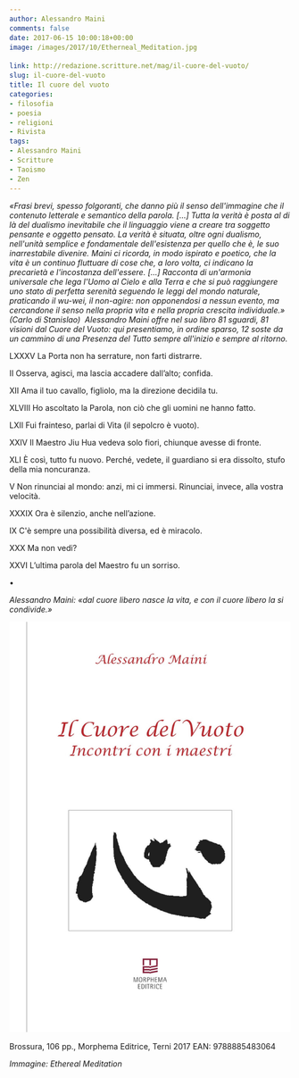 ```yaml
---
author: Alessandro Maini
comments: false
date: 2017-06-15 10:00:18+00:00
image: /images/2017/10/Etherneal_Meditation.jpg

link: http://redazione.scritture.net/mag/il-cuore-del-vuoto/
slug: il-cuore-del-vuoto
title: Il cuore del vuoto
categories:
- filosofia
- poesia
- religioni
- Rivista
tags:
- Alessandro Maini
- Scritture
- Taoismo
- Zen
---
```


_«Frasi brevi, spesso folgoranti, che danno più il senso dell'immagine che il contenuto letterale e semantico della parola. [...] Tutta la verità è posta al di là del dualismo inevitabile che il linguaggio viene a creare tra soggetto pensante e oggetto pensato. La verità è situata, oltre ogni dualismo, nell'unità semplice e fondamentale dell'esistenza per quello che è, le suo inarrestabile divenire. Maini ci ricorda, in modo ispirato e poetico, che la vita è un continuo _fluttuare_ di cose che, a loro volta, ci indicano la precarietà e l'incostanza dell'essere. [...] Racconta di un'armonia universale che lega l'Uomo al Cielo e alla Terra e che si può raggiungere uno stato di perfetta serenità seguendo le leggi del mondo naturale, praticando il _wu-wei_, il non-agire: non opponendosi a nessun evento, ma cercandone il senso nella propria vita e nella propria crescita individuale.» (Carlo di Stanislao)  Alessandro Maini offre nel suo libro 81 sguardi, 81 visioni dal Cuore del Vuoto: qui presentiamo, in ordine sparso, 12 soste da un cammino di una Presenza del Tutto sempre all'inizio e sempre al ritorno._



LXXXV
La Porta non ha serrature, non farti distrarre.

II
Osserva, agisci, ma lascia accadere dall’alto; confida.

XII
Ama il tuo cavallo, figliolo, ma la direzione decidila tu.

XLVIII
Ho ascoltato la Parola, non ciò che gli uomini ne hanno fatto.

LXII
Fui frainteso, parlai di Vita (il sepolcro è vuoto).

XXIV
Il Maestro Jiu Hua vedeva solo fiori, chiunque avesse di fronte.

XLI
È così, tutto fu nuovo. Perché, vedete, il guardiano si era dissolto, stufo della mia noncuranza.

V
Non rinunciai al mondo: anzi, mi ci immersi. Rinunciai, invece, alla vostra velocità.

XXXIX
Ora è silenzio, anche nell’azione.

IX
C'è sempre una possibilità diversa, ed è miracolo.

XXX
Ma non vedi?

XXVI
L’ultima parola del Maestro fu un sorriso.

•

_Alessandro Maini: «dal cuore libero nasce la vita, e con il cuore libero la si condivide.»_



![](/images/2017/08/9788885483064_0_0_0_75.jpg)





Brossura, 106 pp., Morphema Editrice, Terni 2017 EAN: 9788885483064










_Immagine: Ethereal Meditation_
